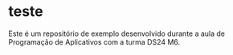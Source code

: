 # teste
Este é um repositório de exemplo desenvolvido durante a aula de Programação de Aplicativos com a turma DS24 M6.
